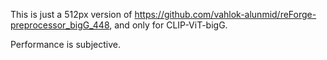 This is just a 512px version of https://github.com/vahlok-alunmid/reForge-preprocessor_bigG_448, and only for CLIP-ViT-bigG.

Performance is subjective.
